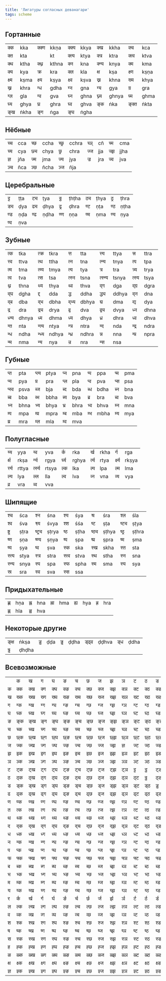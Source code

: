 ```yaml
---
title: 'Лигатуры согласных деванагари'
tags: scheme
---
```


## Гортанные

<table class="ligatures"><tbody><tr><td>क्क</td><td>kka</td><td>क्क्ण</td><td>kkṇa</td><td>क्क्य</td><td>kkya</td><td>क्ख</td><td>kkha</td><td>क्च</td><td>kca</td></tr><tr><td>क्त</td><td>kta</td><td></td><td>kt</td><td>क्त्य</td><td>ktya</td><td>क्त्र</td><td>ktra</td><td>क्त्व</td><td>ktva</td></tr><tr><td>क्थ</td><td>ktha</td><td>क्थ्न</td><td>kthna</td><td>क्न</td><td>kna</td><td>क्न्य</td><td>knya</td><td>क्म</td><td>kma</td></tr><tr><td>क्य</td><td>kya</td><td>क्र</td><td>kra</td><td>क्ल</td><td>kla</td><td>क्ष</td><td>kṣa</td><td>क्ष्ण</td><td>kṣṇa</td></tr><tr><td>क्ष्म</td><td>kṣma</td><td>क्ष्य</td><td>kṣya</td><td>क्ष्व</td><td>kṣva</td><td>ख्न</td><td>khna</td><td>ख्य</td><td>khya</td></tr><tr><td>ख्र</td><td>khra</td><td>ग्ध</td><td>gdha</td><td>ग्न</td><td>gna</td><td>ग्य</td><td>gya</td><td>ग्र</td><td>gra</td></tr><tr><td>ग्ल</td><td>gla</td><td>ग्व</td><td>gva</td><td>घ्न</td><td>ghna</td><td>घ्न्य</td><td>ghnya</td><td>घ्म</td><td>ghma</td></tr><tr><td>घ्य</td><td>ghya</td><td>घ्र</td><td>ghra</td><td>घ्व</td><td>ghva</td><td>ङ्क</td><td>ṅka</td><td>ङ्क्त</td><td>ṅkta</td></tr><tr><td>ङ्ख</td><td>ṅkha</td><td>ङ्ग</td><td>ṅga</td><td>ङ्घ</td><td>ṅgha</td></tr></tbody></table>

## Нёбные

<table class="ligatures"><tbody><tr><td>च्च</td><td>cca</td><td>च्छ</td><td>ccha</td><td>च्छ्र</td><td>cchra</td><td>च्ञ्</td><td>cñ</td><td>च्म</td><td>cma</td></tr><tr><td>च्य</td><td>cya</td><td>छ्य</td><td>chya</td><td>छ्र</td><td>chra</td><td>ज्ज</td><td>jja</td><td>ज्झ</td><td>jjha</td></tr><tr><td>ज्ञ</td><td>jña</td><td>ज्म</td><td>jma</td><td>ज्य</td><td>jya</td><td>ज्र</td><td>jra</td><td>ज्व</td><td>jva</td></tr><tr><td>ञ्च</td><td>ñca</td><td>ञ्छ</td><td>ñcha</td><td>ञ्ज</td><td>ñja</td></tr></tbody></table>

## Церебральные

<table class="ligatures"><tbody><tr><td>ट्ट</td><td>ṭṭa</td><td>ट्य</td><td>ṭya</td><td>ठ्ठ</td><td>ṭhṭha</td><td>ठ्य</td><td>ṭhya</td><td>ठ्र</td><td>ṭhra</td></tr><tr><td>ड्य</td><td>ḍya</td><td>ढ्य</td><td>ḍhya</td><td>ढ्र</td><td>ḍhra</td><td>ण्ट</td><td>ṇṭa</td><td>ण्ठ</td><td>ṇṭha</td></tr><tr><td>ण्ड</td><td>ṇḍa</td><td>ण्ढ</td><td>ṇḍha</td><td>ण्ण</td><td>ṇṇa</td><td>ण्म</td><td>ṇma</td><td>ण्य</td><td>ṇya</td></tr><tr><td>ण्व</td><td>ṇva</td></tr></tbody></table>

## Зубные

<table class="ligatures"><tbody><tr><td>त्क</td><td>tka</td><td>त्क्र</td><td>tkra</td><td>त्त</td><td>tta</td><td>त्त्य</td><td>ttya</td><td>त्त्र</td><td>ttra</td></tr><tr><td>त्त्व</td><td>ttva</td><td>त्थ</td><td>ttha</td><td>त्न</td><td>tna</td><td>त्न्य</td><td>tnya</td><td>त्प</td><td>tpa</td></tr><tr><td>त्म</td><td>tma</td><td>त्म्य</td><td>tmya</td><td>त्य</td><td>tya</td><td>त्र</td><td>tra</td><td>त्र्य</td><td>trya</td></tr><tr><td>त्व</td><td>tva</td><td>त्स</td><td>tsa</td><td>त्स्न</td><td>tsna</td><td>त्स्न्य</td><td>tsnya</td><td>त्स्य</td><td>tsya</td></tr><tr><td>थ्न</td><td>thna</td><td>थ्य</td><td>thya</td><td>थ्व</td><td>thva</td><td>द्ग</td><td>dga</td><td>द्ग्र</td><td>dgra</td></tr><tr><td>द्घ</td><td>dgha</td><td>द्द</td><td>dda</td><td>द्ध</td><td>ddha</td><td>द्ध्य</td><td>ddhya</td><td>द्न</td><td>dna</td></tr><tr><td>द्ब</td><td>dba</td><td>द्भ</td><td>dbha</td><td>द्भ्य</td><td>dbhya</td><td>द्म</td><td>dma</td><td>द्य</td><td>dya</td></tr><tr><td>द्र</td><td>dra</td><td>द्र्य</td><td>drya</td><td>द्व</td><td>dva</td><td>द्व्य</td><td>dvya</td><td>ध्न</td><td>dhna</td></tr><tr><td>ध्न्य</td><td>dhnya</td><td>ध्म</td><td>dhma</td><td>ध्य</td><td>dhya</td><td>ध्र</td><td>dhra</td><td>ध्व</td><td>dhva</td></tr><tr><td>न्त</td><td>nta</td><td>न्त्य</td><td>ntya</td><td>न्त्र</td><td>ntra</td><td>न्द</td><td>nda</td><td>न्द्र</td><td>ndra</td></tr><tr><td>न्ध</td><td>ndha</td><td>न्ध्य</td><td>ndhya</td><td>न्ध्र</td><td>ndhra</td><td>न्न</td><td>nna</td><td>न्प्र</td><td>npra</td></tr><tr><td>न्म</td><td>nma</td><td>न्य</td><td>nya</td><td>न्र</td><td>nra</td><td>न्स</td><td>nsa</td></tr></tbody></table>

## Губные

<table class="ligatures"><tbody><tr><td>प्त</td><td>pta</td><td>प्त्य</td><td>ptya</td><td>प्न</td><td>pna</td><td>प्प</td><td>ppa</td><td>प्म</td><td>pma</td></tr><tr><td>प्य</td><td>pya</td><td>प्र</td><td>pra</td><td>प्ल</td><td>pla</td><td>प्व</td><td>pva</td><td>प्स</td><td>psa</td></tr><tr><td>प्स्व</td><td>psva</td><td>ब्ज</td><td>bja</td><td>ब्द</td><td>bda</td><td>ब्ध</td><td>bdha</td><td>ब्न</td><td>bna</td></tr><tr><td>ब्ब</td><td>bba</td><td>ब्भ</td><td>bbha</td><td>ब्य</td><td>bya</td><td>ब्र</td><td>bra</td><td>ब्व</td><td>bva</td></tr><tr><td>भ्न</td><td>bhna</td><td>भ्य</td><td>bhya</td><td>भ्र</td><td>bhra</td><td>भ्व</td><td>bhva</td><td>म्न</td><td>mna</td></tr><tr><td>म्प</td><td>mpa</td><td>म्प्र</td><td>mpra</td><td>म्ब</td><td>mba</td><td>म्भ</td><td>mbha</td><td>म्य</td><td>mya</td></tr><tr><td>म्र</td><td>mra</td><td>म्ल</td><td>mla</td><td>म्व</td><td>mva</td></tr></tbody></table>

## Полугласные

<table class="ligatures"><tbody><tr><td>य्य</td><td>yya</td><td>य्व</td><td>yva</td><td>र्क</td><td>rka</td><td>र्ख</td><td>rkha</td><td>र्ग</td><td>rga</td></tr><tr><td>र्क्ष</td><td>rkṣa</td><td>र्ग्य</td><td>rgya</td><td>र्घ्य</td><td>rghya</td><td>र्त्य</td><td>rtya</td><td>र्क्ष्य</td><td>rkṣya</td></tr><tr><td>र्त्त्य</td><td>rttya</td><td>र्त्स्य</td><td>rtsya</td><td>ल्क</td><td>lka</td><td>ल्प</td><td>lpa</td><td>ल्म</td><td>lma</td></tr><tr><td>ल्य</td><td>lya</td><td>ल्ल</td><td>lla</td><td>ल्व</td><td>lva</td><td>व्न</td><td>vna</td><td>व्य</td><td>vya</td></tr><tr><td>व्र</td><td>vra</td><td>व्व</td><td>vva</td></tr></tbody></table>

## Шипящие

<table class="ligatures"><tbody><tr><td>श्च</td><td>śca</td><td>श्न</td><td>śna</td><td>श्य</td><td>śya</td><td>श्र</td><td>śra</td><td>श्ल</td><td>śla</td></tr><tr><td>श्व</td><td>śva</td><td>श्व्य</td><td>śvya</td><td>श्श</td><td>śśa</td><td>ष्ट</td><td>ṣṭa</td><td>ष्ट्य</td><td>ṣṭya</td></tr><tr><td>ष्ट्र</td><td>ṣṭra</td><td>ष्ट्र्य</td><td>ṣṭrya</td><td>ष्ठ</td><td>ṣṭha</td><td>ष्ठ्य</td><td>ṣṭhya</td><td>ष्ठ्र</td><td>ṣṭhra</td></tr><tr><td>ष्ण</td><td>ṣṇa</td><td>ष्ण्य</td><td>ṣṇya</td><td>ष्प</td><td>ṣpa</td><td>ष्प्र</td><td>ṣpra</td><td>ष्म</td><td>ṣma</td></tr><tr><td>ष्य</td><td>ṣya</td><td>ष्व</td><td>ṣva</td><td>स्क</td><td>ska</td><td>स्ख</td><td>skha</td><td>स्त</td><td>sta</td></tr><tr><td>स्त्य</td><td>stya</td><td>स्त्र</td><td>stra</td><td>स्त्व</td><td>stva</td><td>स्थ</td><td>stha</td><td>स्न</td><td>sna</td></tr><tr><td>स्न्य</td><td>snya</td><td>स्प</td><td>spa</td><td>स्फ</td><td>spha</td><td>स्म</td><td>sma</td><td>स्य</td><td>sya</td></tr><tr><td>स्र</td><td>sra</td><td>स्व</td><td>sva</td><td>स्स</td><td>ssa</td></tr></tbody></table>

## Придыхательные

<table class="ligatures"><tbody><tr><td>ह्ण</td><td>hṇa</td><td>ह्न</td><td>hna</td><td>ह्म</td><td>hma</td><td>ह्य</td><td>hya</td><td>ह्र</td><td>hra</td></tr><tr><td>ह्ल</td><td>hla</td><td>ह्व</td><td>hva</td></tr></tbody></table>

## Некоторые другие

<table class="ligatures"><tbody><tr><td>ङ्क्ष</td><td>ṅkṣa</td><td>ड्ड</td><td>ḍḍa</td><td>ड्ढ</td><td>ḍḍha</td><td>ड्ढ्व</td><td>ḍḍhva</td><td>ड्ध</td><td>ḍdha</td></tr><tr><td>ढ्ढ</td><td>ḍhḍha</td></tr></tbody></table>

## Всевозможные

<div class="megatable">
<table class="only-ligatures"><tbody><tr><td></td><td>क</td><td>ख</td><td>ग</td><td>घ</td><td>ङ</td><td>च</td><td>छ</td><td>ज</td><td>झ</td><td>ञ</td><td>ट</td><td>ठ</td><td>ड</td><td>ढ</td><td>ण</td><td>त</td><td>थ</td><td>द</td><td>ध</td><td>न</td><td>प</td><td>फ</td><td>ब</td><td>भ</td><td>म</td><td>य</td><td>र</td><td>ल</td><td>व</td><td>श</td><td>ष</td><td>स</td><td>ह</td><td>ळ</td><td>क्ष</td><td>ज्ञ</td></tr><tr><td>क</td><td>क्क</td><td>क्ख</td><td>क्ग</td><td>क्घ</td><td>क्ङ</td><td>क्च</td><td>क्छ</td><td>क्ज</td><td>क्झ</td><td>क्ञ</td><td>क्ट</td><td>क्ठ</td><td>क्ड</td><td>क्ढ</td><td>क्ण</td><td>क्त</td><td>क्थ</td><td>क्द</td><td>क्ध</td><td>क्न</td><td>क्प</td><td>क्फ</td><td>क्ब</td><td>क्भ</td><td>क्म</td><td>क्य</td><td>क्र</td><td>क्ल</td><td>क्व</td><td>क्श</td><td>क्ष</td><td>क्स</td><td>क्ह</td><td>क्ळ</td><td>क्क्ष</td><td>क्ज्ञ</td></tr><tr><td>ख</td><td>ख्क</td><td>ख्ख</td><td>ख्ग</td><td>ख्घ</td><td>ख्ङ</td><td>ख्च</td><td>ख्छ</td><td>ख्ज</td><td>ख्झ</td><td>ख्ञ</td><td>ख्ट</td><td>ख्ठ</td><td>ख्ड</td><td>ख्ढ</td><td>ख्ण</td><td>ख्त</td><td>ख्थ</td><td>ख्द</td><td>ख्ध</td><td>ख्न</td><td>ख्प</td><td>ख्फ</td><td>ख्ब</td><td>ख्भ</td><td>ख्म</td><td>ख्य</td><td>ख्र</td><td>ख्ल</td><td>ख्व</td><td>ख्श</td><td>ख्ष</td><td>ख्स</td><td>ख्ह</td><td>ख्ळ</td><td>ख्क्ष</td><td>ख्ज्ञ</td></tr><tr><td>ग</td><td>ग्क</td><td>ग्ख</td><td>ग्ग</td><td>ग्घ</td><td>ग्ङ</td><td>ग्च</td><td>ग्छ</td><td>ग्ज</td><td>ग्झ</td><td>ग्ञ</td><td>ग्ट</td><td>ग्ठ</td><td>ग्ड</td><td>ग्ढ</td><td>ग्ण</td><td>ग्त</td><td>ग्थ</td><td>ग्द</td><td>ग्ध</td><td>ग्न</td><td>ग्प</td><td>ग्फ</td><td>ग्ब</td><td>ग्भ</td><td>ग्म</td><td>ग्य</td><td>ग्र</td><td>ग्ल</td><td>ग्व</td><td>ग्श</td><td>ग्ष</td><td>ग्स</td><td>ग्ह</td><td>ग्ळ</td><td>ग्क्ष</td><td>ग्ज्ञ</td></tr><tr><td>घ</td><td>घ्क</td><td>घ्ख</td><td>घ्ग</td><td>घ्घ</td><td>घ्ङ</td><td>घ्च</td><td>घ्छ</td><td>घ्ज</td><td>घ्झ</td><td>घ्ञ</td><td>घ्ट</td><td>घ्ठ</td><td>घ्ड</td><td>घ्ढ</td><td>घ्ण</td><td>घ्त</td><td>घ्थ</td><td>घ्द</td><td>घ्ध</td><td>घ्न</td><td>घ्प</td><td>घ्फ</td><td>घ्ब</td><td>घ्भ</td><td>घ्म</td><td>घ्य</td><td>घ्र</td><td>घ्ल</td><td>घ्व</td><td>घ्श</td><td>घ्ष</td><td>घ्स</td><td>घ्ह</td><td>घ्ळ</td><td>घ्क्ष</td><td>घ्ज्ञ</td></tr><tr><td>ङ</td><td>ङ्क</td><td>ङ्ख</td><td>ङ्ग</td><td>ङ्घ</td><td>ङ्ङ</td><td>ङ्च</td><td>ङ्छ</td><td>ङ्ज</td><td>ङ्झ</td><td>ङ्ञ</td><td>ङ्ट</td><td>ङ्ठ</td><td>ङ्ड</td><td>ङ्ढ</td><td>ङ्ण</td><td>ङ्त</td><td>ङ्थ</td><td>ङ्द</td><td>ङ्ध</td><td>ङ्न</td><td>ङ्प</td><td>ङ्फ</td><td>ङ्ब</td><td>ङ्भ</td><td>ङ्म</td><td>ङ्य</td><td>ङ्र</td><td>ङ्ल</td><td>ङ्व</td><td>ङ्श</td><td>ङ्ष</td><td>ङ्स</td><td>ङ्ह</td><td>ङ्ळ</td><td>ङ्क्ष</td><td>ङ्ज्ञ</td></tr><tr><td>च</td><td>च्क</td><td>च्ख</td><td>च्ग</td><td>च्घ</td><td>च्ङ</td><td>च्च</td><td>च्छ</td><td>च्ज</td><td>च्झ</td><td>च्ञ</td><td>च्ट</td><td>च्ठ</td><td>च्ड</td><td>च्ढ</td><td>च्ण</td><td>च्त</td><td>च्थ</td><td>च्द</td><td>च्ध</td><td>च्न</td><td>च्प</td><td>च्फ</td><td>च्ब</td><td>च्भ</td><td>च्म</td><td>च्य</td><td>च्र</td><td>च्ल</td><td>च्व</td><td>च्श</td><td>च्ष</td><td>च्स</td><td>च्ह</td><td>च्ळ</td><td>च्क्ष</td><td>च्ज्ञ</td></tr><tr><td>छ</td><td>छ्क</td><td>छ्ख</td><td>छ्ग</td><td>छ्घ</td><td>छ्ङ</td><td>छ्च</td><td>छ्छ</td><td>छ्ज</td><td>छ्झ</td><td>छ्ञ</td><td>छ्ट</td><td>छ्ठ</td><td>छ्ड</td><td>छ्ढ</td><td>छ्ण</td><td>छ्त</td><td>छ्थ</td><td>छ्द</td><td>छ्ध</td><td>छ्न</td><td>छ्प</td><td>छ्फ</td><td>छ्ब</td><td>छ्भ</td><td>छ्म</td><td>छ्य</td><td>छ्र</td><td>छ्ल</td><td>छ्व</td><td>छ्श</td><td>छ्ष</td><td>छ्स</td><td>छ्ह</td><td>छ्ळ</td><td>छ्क्ष</td><td>छ्ज्ञ</td></tr><tr><td>ज</td><td>ज्क</td><td>ज्ख</td><td>ज्ग</td><td>ज्घ</td><td>ज्ङ</td><td>ज्च</td><td>ज्छ</td><td>ज्ज</td><td>ज्झ</td><td>ज्ञ</td><td>ज्ट</td><td>ज्ठ</td><td>ज्ड</td><td>ज्ढ</td><td>ज्ण</td><td>ज्त</td><td>ज्थ</td><td>ज्द</td><td>ज्ध</td><td>ज्न</td><td>ज्प</td><td>ज्फ</td><td>ज्ब</td><td>ज्भ</td><td>ज्म</td><td>ज्य</td><td>ज्र</td><td>ज्ल</td><td>ज्व</td><td>ज्श</td><td>ज्ष</td><td>ज्स</td><td>ज्ह</td><td>ज्ळ</td><td>ज्क्ष</td><td>ज्ज्ञ</td></tr><tr><td>झ</td><td>झ्क</td><td>झ्ख</td><td>झ्ग</td><td>झ्घ</td><td>झ्ङ</td><td>झ्च</td><td>झ्छ</td><td>झ्ज</td><td>झ्झ</td><td>झ्ञ</td><td>झ्ट</td><td>झ्ठ</td><td>झ्ड</td><td>झ्ढ</td><td>झ्ण</td><td>झ्त</td><td>झ्थ</td><td>झ्द</td><td>झ्ध</td><td>झ्न</td><td>झ्प</td><td>झ्फ</td><td>झ्ब</td><td>झ्भ</td><td>झ्म</td><td>झ्य</td><td>झ्र</td><td>झ्ल</td><td>झ्व</td><td>झ्श</td><td>झ्ष</td><td>झ्स</td><td>झ्ह</td><td>झ्ळ</td><td>झ्क्ष</td><td>झ्ज्ञ</td></tr><tr><td>ञ</td><td>ञ्क</td><td>ञ्ख</td><td>ञ्ग</td><td>ञ्घ</td><td>ञ्ङ</td><td>ञ्च</td><td>ञ्छ</td><td>ञ्ज</td><td>ञ्झ</td><td>ञ्ञ</td><td>ञ्ट</td><td>ञ्ठ</td><td>ञ्ड</td><td>ञ्ढ</td><td>ञ्ण</td><td>ञ्त</td><td>ञ्थ</td><td>ञ्द</td><td>ञ्ध</td><td>ञ्न</td><td>ञ्प</td><td>ञ्फ</td><td>ञ्ब</td><td>ञ्भ</td><td>ञ्म</td><td>ञ्य</td><td>ञ्र</td><td>ञ्ल</td><td>ञ्व</td><td>ञ्श</td><td>ञ्ष</td><td>ञ्स</td><td>ञ्ह</td><td>ञ्ळ</td><td>ञ्क्ष</td><td>ञ्ज्ञ</td></tr><tr><td>ट</td><td>ट्क</td><td>ट्ख</td><td>ट्ग</td><td>ट्घ</td><td>ट्ङ</td><td>ट्च</td><td>ट्छ</td><td>ट्ज</td><td>ट्झ</td><td>ट्ञ</td><td>ट्ट</td><td>ट्ठ</td><td>ट्ड</td><td>ट्ढ</td><td>ट्ण</td><td>ट्त</td><td>ट्थ</td><td>ट्द</td><td>ट्ध</td><td>ट्न</td><td>ट्प</td><td>ट्फ</td><td>ट्ब</td><td>ट्भ</td><td>ट्म</td><td>ट्य</td><td>ट्र</td><td>ट्ल</td><td>ट्व</td><td>ट्श</td><td>ट्ष</td><td>ट्स</td><td>ट्ह</td><td>ट्ळ</td><td>ट्क्ष</td><td>ट्ज्ञ</td></tr><tr><td>ठ</td><td>ठ्क</td><td>ठ्ख</td><td>ठ्ग</td><td>ठ्घ</td><td>ठ्ङ</td><td>ठ्च</td><td>ठ्छ</td><td>ठ्ज</td><td>ठ्झ</td><td>ठ्ञ</td><td>ठ्ट</td><td>ठ्ठ</td><td>ठ्ड</td><td>ठ्ढ</td><td>ठ्ण</td><td>ठ्त</td><td>ठ्थ</td><td>ठ्द</td><td>ठ्ध</td><td>ठ्न</td><td>ठ्प</td><td>ठ्फ</td><td>ठ्ब</td><td>ठ्भ</td><td>ठ्म</td><td>ठ्य</td><td>ठ्र</td><td>ठ्ल</td><td>ठ्व</td><td>ठ्श</td><td>ठ्ष</td><td>ठ्स</td><td>ठ्ह</td><td>ठ्ळ</td><td>ठ्क्ष</td><td>ठ्ज्ञ</td></tr><tr><td>ड</td><td>ड्क</td><td>ड्ख</td><td>ड्ग</td><td>ड्घ</td><td>ड्ङ</td><td>ड्च</td><td>ड्छ</td><td>ड्ज</td><td>ड्झ</td><td>ड्ञ</td><td>ड्ट</td><td>ड्ठ</td><td>ड्ड</td><td>ड्ढ</td><td>ड्ण</td><td>ड्त</td><td>ड्थ</td><td>ड्द</td><td>ड्ध</td><td>ड्न</td><td>ड्प</td><td>ड्फ</td><td>ड्ब</td><td>ड्भ</td><td>ड्म</td><td>ड्य</td><td>ड्र</td><td>ड्ल</td><td>ड्व</td><td>ड्श</td><td>ड्ष</td><td>ड्स</td><td>ड्ह</td><td>ड्ळ</td><td>ड्क्ष</td><td>ड्ज्ञ</td></tr><tr><td>ढ</td><td>ढ्क</td><td>ढ्ख</td><td>ढ्ग</td><td>ढ्घ</td><td>ढ्ङ</td><td>ढ्च</td><td>ढ्छ</td><td>ढ्ज</td><td>ढ्झ</td><td>ढ्ञ</td><td>ढ्ट</td><td>ढ्ठ</td><td>ढ्ड</td><td>ढ्ढ</td><td>ढ्ण</td><td>ढ्त</td><td>ढ्थ</td><td>ढ्द</td><td>ढ्ध</td><td>ढ्न</td><td>ढ्प</td><td>ढ्फ</td><td>ढ्ब</td><td>ढ्भ</td><td>ढ्म</td><td>ढ्य</td><td>ढ्र</td><td>ढ्ल</td><td>ढ्व</td><td>ढ्श</td><td>ढ्ष</td><td>ढ्स</td><td>ढ्ह</td><td>ढ्ळ</td><td>ढ्क्ष</td><td>ढ्ज्ञ</td></tr><tr><td>ण</td><td>ण्क</td><td>ण्ख</td><td>ण्ग</td><td>ण्घ</td><td>ण्ङ</td><td>ण्च</td><td>ण्छ</td><td>ण्ज</td><td>ण्झ</td><td>ण्ञ</td><td>ण्ट</td><td>ण्ठ</td><td>ण्ड</td><td>ण्ढ</td><td>ण्ण</td><td>ण्त</td><td>ण्थ</td><td>ण्द</td><td>ण्ध</td><td>ण्न</td><td>ण्प</td><td>ण्फ</td><td>ण्ब</td><td>ण्भ</td><td>ण्म</td><td>ण्य</td><td>ण्र</td><td>ण्ल</td><td>ण्व</td><td>ण्श</td><td>ण्ष</td><td>ण्स</td><td>ण्ह</td><td>ण्ळ</td><td>ण्क्ष</td><td>ण्ज्ञ</td></tr><tr><td>त</td><td>त्क</td><td>त्ख</td><td>त्ग</td><td>त्घ</td><td>त्ङ</td><td>त्च</td><td>त्छ</td><td>त्ज</td><td>त्झ</td><td>त्ञ</td><td>त्ट</td><td>त्ठ</td><td>त्ड</td><td>त्ढ</td><td>त्ण</td><td>त्त</td><td>त्थ</td><td>त्द</td><td>त्ध</td><td>त्न</td><td>त्प</td><td>त्फ</td><td>त्ब</td><td>त्भ</td><td>त्म</td><td>त्य</td><td>त्र</td><td>त्ल</td><td>त्व</td><td>त्श</td><td>त्ष</td><td>त्स</td><td>त्ह</td><td>त्ळ</td><td>त्क्ष</td><td>त्ज्ञ</td></tr><tr><td>थ</td><td>थ्क</td><td>थ्ख</td><td>थ्ग</td><td>थ्घ</td><td>थ्ङ</td><td>थ्च</td><td>थ्छ</td><td>थ्ज</td><td>थ्झ</td><td>थ्ञ</td><td>थ्ट</td><td>थ्ठ</td><td>थ्ड</td><td>थ्ढ</td><td>थ्ण</td><td>थ्त</td><td>थ्थ</td><td>थ्द</td><td>थ्ध</td><td>थ्न</td><td>थ्प</td><td>थ्फ</td><td>थ्ब</td><td>थ्भ</td><td>थ्म</td><td>थ्य</td><td>थ्र</td><td>थ्ल</td><td>थ्व</td><td>थ्श</td><td>थ्ष</td><td>थ्स</td><td>थ्ह</td><td>थ्ळ</td><td>थ्क्ष</td><td>थ्ज्ञ</td></tr><tr><td>द</td><td>द्क</td><td>द्ख</td><td>द्ग</td><td>द्घ</td><td>द्ङ</td><td>द्च</td><td>द्छ</td><td>द्ज</td><td>द्झ</td><td>द्ञ</td><td>द्ट</td><td>द्ठ</td><td>द्ड</td><td>द्ढ</td><td>द्ण</td><td>द्त</td><td>द्थ</td><td>द्द</td><td>द्ध</td><td>द्न</td><td>द्प</td><td>द्फ</td><td>द्ब</td><td>द्भ</td><td>द्म</td><td>द्य</td><td>द्र</td><td>द्ल</td><td>द्व</td><td>द्श</td><td>द्ष</td><td>द्स</td><td>द्ह</td><td>द्ळ</td><td>द्क्ष</td><td>द्ज्ञ</td></tr><tr><td>ध</td><td>ध्क</td><td>ध्ख</td><td>ध्ग</td><td>ध्घ</td><td>ध्ङ</td><td>ध्च</td><td>ध्छ</td><td>ध्ज</td><td>ध्झ</td><td>ध्ञ</td><td>ध्ट</td><td>ध्ठ</td><td>ध्ड</td><td>ध्ढ</td><td>ध्ण</td><td>ध्त</td><td>ध्थ</td><td>ध्द</td><td>ध्ध</td><td>ध्न</td><td>ध्प</td><td>ध्फ</td><td>ध्ब</td><td>ध्भ</td><td>ध्म</td><td>ध्य</td><td>ध्र</td><td>ध्ल</td><td>ध्व</td><td>ध्श</td><td>ध्ष</td><td>ध्स</td><td>ध्ह</td><td>ध्ळ</td><td>ध्क्ष</td><td>ध्ज्ञ</td></tr><tr><td>न</td><td>न्क</td><td>न्ख</td><td>न्ग</td><td>न्घ</td><td>न्ङ</td><td>न्च</td><td>न्छ</td><td>न्ज</td><td>न्झ</td><td>न्ञ</td><td>न्ट</td><td>न्ठ</td><td>न्ड</td><td>न्ढ</td><td>न्ण</td><td>न्त</td><td>न्थ</td><td>न्द</td><td>न्ध</td><td>न्न</td><td>न्प</td><td>न्फ</td><td>न्ब</td><td>न्भ</td><td>न्म</td><td>न्य</td><td>न्र</td><td>न्ल</td><td>न्व</td><td>न्श</td><td>न्ष</td><td>न्स</td><td>न्ह</td><td>न्ळ</td><td>न्क्ष</td><td>न्ज्ञ</td></tr><tr><td>प</td><td>प्क</td><td>प्ख</td><td>प्ग</td><td>प्घ</td><td>प्ङ</td><td>प्च</td><td>प्छ</td><td>प्ज</td><td>प्झ</td><td>प्ञ</td><td>प्ट</td><td>प्ठ</td><td>प्ड</td><td>प्ढ</td><td>प्ण</td><td>प्त</td><td>प्थ</td><td>प्द</td><td>प्ध</td><td>प्न</td><td>प्प</td><td>प्फ</td><td>प्ब</td><td>प्भ</td><td>प्म</td><td>प्य</td><td>प्र</td><td>प्ल</td><td>प्व</td><td>प्श</td><td>प्ष</td><td>प्स</td><td>प्ह</td><td>प्ळ</td><td>प्क्ष</td><td>प्ज्ञ</td></tr><tr><td>फ</td><td>फ्क</td><td>फ्ख</td><td>फ्ग</td><td>फ्घ</td><td>फ्ङ</td><td>फ्च</td><td>फ्छ</td><td>फ्ज</td><td>फ्झ</td><td>फ्ञ</td><td>फ्ट</td><td>फ्ठ</td><td>फ्ड</td><td>फ्ढ</td><td>फ्ण</td><td>फ्त</td><td>फ्थ</td><td>फ्द</td><td>फ्ध</td><td>फ्न</td><td>फ्प</td><td>फ्फ</td><td>फ्ब</td><td>फ्भ</td><td>फ्म</td><td>फ्य</td><td>फ्र</td><td>फ्ल</td><td>फ्व</td><td>फ्श</td><td>फ्ष</td><td>फ्स</td><td>फ्ह</td><td>फ्ळ</td><td>फ्क्ष</td><td>फ्ज्ञ</td></tr><tr><td>ब</td><td>ब्क</td><td>ब्ख</td><td>ब्ग</td><td>ब्घ</td><td>ब्ङ</td><td>ब्च</td><td>ब्छ</td><td>ब्ज</td><td>ब्झ</td><td>ब्ञ</td><td>ब्ट</td><td>ब्ठ</td><td>ब्ड</td><td>ब्ढ</td><td>ब्ण</td><td>ब्त</td><td>ब्थ</td><td>ब्द</td><td>ब्ध</td><td>ब्न</td><td>ब्प</td><td>ब्फ</td><td>ब्ब</td><td>ब्भ</td><td>ब्म</td><td>ब्य</td><td>ब्र</td><td>ब्ल</td><td>ब्व</td><td>ब्श</td><td>ब्ष</td><td>ब्स</td><td>ब्ह</td><td>ब्ळ</td><td>ब्क्ष</td><td>ब्ज्ञ</td></tr><tr><td>भ</td><td>भ्क</td><td>भ्ख</td><td>भ्ग</td><td>भ्घ</td><td>भ्ङ</td><td>भ्च</td><td>भ्छ</td><td>भ्ज</td><td>भ्झ</td><td>भ्ञ</td><td>भ्ट</td><td>भ्ठ</td><td>भ्ड</td><td>भ्ढ</td><td>भ्ण</td><td>भ्त</td><td>भ्थ</td><td>भ्द</td><td>भ्ध</td><td>भ्न</td><td>भ्प</td><td>भ्फ</td><td>भ्ब</td><td>भ्भ</td><td>भ्म</td><td>भ्य</td><td>भ्र</td><td>भ्ल</td><td>भ्व</td><td>भ्श</td><td>भ्ष</td><td>भ्स</td><td>भ्ह</td><td>भ्ळ</td><td>भ्क्ष</td><td>भ्ज्ञ</td></tr><tr><td>म</td><td>म्क</td><td>म्ख</td><td>म्ग</td><td>म्घ</td><td>म्ङ</td><td>म्च</td><td>म्छ</td><td>म्ज</td><td>म्झ</td><td>म्ञ</td><td>म्ट</td><td>म्ठ</td><td>म्ड</td><td>म्ढ</td><td>म्ण</td><td>म्त</td><td>म्थ</td><td>म्द</td><td>म्ध</td><td>म्न</td><td>म्प</td><td>म्फ</td><td>म्ब</td><td>म्भ</td><td>म्म</td><td>म्य</td><td>म्र</td><td>म्ल</td><td>म्व</td><td>म्श</td><td>म्ष</td><td>म्स</td><td>म्ह</td><td>म्ळ</td><td>म्क्ष</td><td>म्ज्ञ</td></tr><tr><td>य</td><td>य्क</td><td>य्ख</td><td>य्ग</td><td>य्घ</td><td>य्ङ</td><td>य्च</td><td>य्छ</td><td>य्ज</td><td>य्झ</td><td>य्ञ</td><td>य्ट</td><td>य्ठ</td><td>य्ड</td><td>य्ढ</td><td>य्ण</td><td>य्त</td><td>य्थ</td><td>य्द</td><td>य्ध</td><td>य्न</td><td>य्प</td><td>य्फ</td><td>य्ब</td><td>य्भ</td><td>य्म</td><td>य्य</td><td>य्र</td><td>य्ल</td><td>य्व</td><td>य्श</td><td>य्ष</td><td>य्स</td><td>य्ह</td><td>य्ळ</td><td>य्क्ष</td><td>य्ज्ञ</td></tr><tr><td>र</td><td>र्क</td><td>र्ख</td><td>र्ग</td><td>र्घ</td><td>र्ङ</td><td>र्च</td><td>र्छ</td><td>र्ज</td><td>र्झ</td><td>र्ञ</td><td>र्ट</td><td>र्ठ</td><td>र्ड</td><td>र्ढ</td><td>र्ण</td><td>र्त</td><td>र्थ</td><td>र्द</td><td>र्ध</td><td>र्न</td><td>र्प</td><td>र्फ</td><td>र्ब</td><td>र्भ</td><td>र्म</td><td>र्य</td><td>र्र</td><td>र्ल</td><td>र्व</td><td>र्श</td><td>र्ष</td><td>र्स</td><td>र्ह</td><td>र्ळ</td><td>र्क्ष</td><td>र्ज्ञ</td></tr><tr><td>ल</td><td>ल्क</td><td>ल्ख</td><td>ल्ग</td><td>ल्घ</td><td>ल्ङ</td><td>ल्च</td><td>ल्छ</td><td>ल्ज</td><td>ल्झ</td><td>ल्ञ</td><td>ल्ट</td><td>ल्ठ</td><td>ल्ड</td><td>ल्ढ</td><td>ल्ण</td><td>ल्त</td><td>ल्थ</td><td>ल्द</td><td>ल्ध</td><td>ल्न</td><td>ल्प</td><td>ल्फ</td><td>ल्ब</td><td>ल्भ</td><td>ल्म</td><td>ल्य</td><td>ल्र</td><td>ल्ल</td><td>ल्व</td><td>ल्श</td><td>ल्ष</td><td>ल्स</td><td>ल्ह</td><td>ल्ळ</td><td>ल्क्ष</td><td>ल्ज्ञ</td></tr><tr><td>व</td><td>व्क</td><td>व्ख</td><td>व्ग</td><td>व्घ</td><td>व्ङ</td><td>व्च</td><td>व्छ</td><td>व्ज</td><td>व्झ</td><td>व्ञ</td><td>व्ट</td><td>व्ठ</td><td>व्ड</td><td>व्ढ</td><td>व्ण</td><td>व्त</td><td>व्थ</td><td>व्द</td><td>व्ध</td><td>व्न</td><td>व्प</td><td>व्फ</td><td>व्ब</td><td>व्भ</td><td>व्म</td><td>व्य</td><td>व्र</td><td>व्ल</td><td>व्व</td><td>व्श</td><td>व्ष</td><td>व्स</td><td>व्ह</td><td>व्ळ</td><td>व्क्ष</td><td>व्ज्ञ</td></tr><tr><td>श</td><td>श्क</td><td>श्ख</td><td>श्ग</td><td>श्घ</td><td>श्ङ</td><td>श्च</td><td>श्छ</td><td>श्ज</td><td>श्झ</td><td>श्ञ</td><td>श्ट</td><td>श्ठ</td><td>श्ड</td><td>श्ढ</td><td>श्ण</td><td>श्त</td><td>श्थ</td><td>श्द</td><td>श्ध</td><td>श्न</td><td>श्प</td><td>श्फ</td><td>श्ब</td><td>श्भ</td><td>श्म</td><td>श्य</td><td>श्र</td><td>श्ल</td><td>श्व</td><td>श्श</td><td>श्ष</td><td>श्स</td><td>श्ह</td><td>श्ळ</td><td>श्क्ष</td><td>श्ज्ञ</td></tr><tr><td>ष</td><td>ष्क</td><td>ष्ख</td><td>ष्ग</td><td>ष्घ</td><td>ष्ङ</td><td>ष्च</td><td>ष्छ</td><td>ष्ज</td><td>ष्झ</td><td>ष्ञ</td><td>ष्ट</td><td>ष्ठ</td><td>ष्ड</td><td>ष्ढ</td><td>ष्ण</td><td>ष्त</td><td>ष्थ</td><td>ष्द</td><td>ष्ध</td><td>ष्न</td><td>ष्प</td><td>ष्फ</td><td>ष्ब</td><td>ष्भ</td><td>ष्म</td><td>ष्य</td><td>ष्र</td><td>ष्ल</td><td>ष्व</td><td>ष्श</td><td>ष्ष</td><td>ष्स</td><td>ष्ह</td><td>ष्ळ</td><td>ष्क्ष</td><td>ष्ज्ञ</td></tr><tr><td>स</td><td>स्क</td><td>स्ख</td><td>स्ग</td><td>स्घ</td><td>स्ङ</td><td>स्च</td><td>स्छ</td><td>स्ज</td><td>स्झ</td><td>स्ञ</td><td>स्ट</td><td>स्ठ</td><td>स्ड</td><td>स्ढ</td><td>स्ण</td><td>स्त</td><td>स्थ</td><td>स्द</td><td>स्ध</td><td>स्न</td><td>स्प</td><td>स्फ</td><td>स्ब</td><td>स्भ</td><td>स्म</td><td>स्य</td><td>स्र</td><td>स्ल</td><td>स्व</td><td>स्श</td><td>स्ष</td><td>स्स</td><td>स्ह</td><td>स्ळ</td><td>स्क्ष</td><td>स्ज्ञ</td></tr><tr><td>ह</td><td>ह्क</td><td>ह्ख</td><td>ह्ग</td><td>ह्घ</td><td>ह्ङ</td><td>ह्च</td><td>ह्छ</td><td>ह्ज</td><td>ह्झ</td><td>ह्ञ</td><td>ह्ट</td><td>ह्ठ</td><td>ह्ड</td><td>ह्ढ</td><td>ह्ण</td><td>ह्त</td><td>ह्थ</td><td>ह्द</td><td>ह्ध</td><td>ह्न</td><td>ह्प</td><td>ह्फ</td><td>ह्ब</td><td>ह्भ</td><td>ह्म</td><td>ह्य</td><td>ह्र</td><td>ह्ल</td><td>ह्व</td><td>ह्श</td><td>ह्ष</td><td>ह्स</td><td>ह्ह</td><td>ह्ळ</td><td>ह्क्ष</td><td>ह्ज्ञ</td></tr><tr><td>ळ</td><td>ळ्क</td><td>ळ्ख</td><td>ळ्ग</td><td>ळ्घ</td><td>ळ्ङ</td><td>ळ्च</td><td>ळ्छ</td><td>ळ्ज</td><td>ळ्झ</td><td>ळ्ञ</td><td>ळ्ट</td><td>ळ्ठ</td><td>ळ्ड</td><td>ळ्ढ</td><td>ळ्ण</td><td>ळ्त</td><td>ळ्थ</td><td>ळ्द</td><td>ळ्ध</td><td>ळ्न</td><td>ळ्प</td><td>ळ्फ</td><td>ळ्ब</td><td>ळ्भ</td><td>ळ्म</td><td>ळ्य</td><td>ळ्र</td><td>ळ्ल</td><td>ळ्व</td><td>ळ्श</td><td>ळ्ष</td><td>ळ्स</td><td>ळ्ह</td><td>ळ्ळ</td><td>ळ्क्ष</td><td>ळ्ज्ञ</td></tr><tr><td>क्ष</td><td>क्ष्क</td><td>क्ष्ख</td><td>क्ष्ग</td><td>क्ष्घ</td><td>क्ष्ङ</td><td>क्ष्च</td><td>क्ष्छ</td><td>क्ष्ज</td><td>क्ष्झ</td><td>क्ष्ञ</td><td>क्ष्ट</td><td>क्ष्ठ</td><td>क्ष्ड</td><td>क्ष्ढ</td><td>क्ष्ण</td><td>क्ष्त</td><td>क्ष्थ</td><td>क्ष्द</td><td>क्ष्ध</td><td>क्ष्न</td><td>क्ष्प</td><td>क्ष्फ</td><td>क्ष्ब</td><td>क्ष्भ</td><td>क्ष्म</td><td>क्ष्य</td><td>क्ष्र</td><td>क्ष्ल</td><td>क्ष्व</td><td>क्ष्श</td><td>क्ष्ष</td><td>क्ष्स</td><td>क्ष्ह</td><td>क्ष्ळ</td><td>क्ष्क्ष</td><td>क्ष्ज्ञ</td></tr><tr><td>ज्ञ</td><td>ज्ञ्क</td><td>ज्ञ्ख</td><td>ज्ञ्ग</td><td>ज्ञ्घ</td><td>ज्ञ्ङ</td><td>ज्ञ्च</td><td>ज्ञ्छ</td><td>ज्ञ्ज</td><td>ज्ञ्झ</td><td>ज्ञ्ञ</td><td>ज्ञ्ट</td><td>ज्ञ्ठ</td><td>ज्ञ्ड</td><td>ज्ञ्ढ</td><td>ज्ञ्ण</td><td>ज्ञ्त</td><td>ज्ञ्थ</td><td>ज्ञ्द</td><td>ज्ञ्ध</td><td>ज्ञ्न</td><td>ज्ञ्प</td><td>ज्ञ्फ</td><td>ज्ञ्ब</td><td>ज्ञ्भ</td><td>ज्ञ्म</td><td>ज्ञ्य</td><td>ज्ञ्र</td><td>ज्ञ्ल</td><td>ज्ञ्व</td><td>ज्ञ्श</td><td>ज्ञ्ष</td><td>ज्ञ्स</td><td>ज्ञ्ह</td><td>ज्ञ्ळ</td><td>ज्ञ्क्ष</td><td>ज्ञ्ज्ञ</td></tr></tbody></table>
</div>
